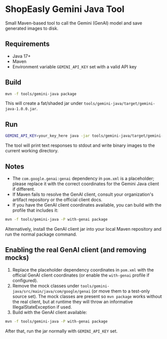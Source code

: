 # ShopEasly Gemini Java Tool

Small Maven-based tool to call the Gemini (GenAI) model and save generated images to disk.

## Requirements
- Java 17+
- Maven
- Environment variable `GEMINI_API_KEY` set with a valid API key

## Build

```bash
mvn -f tools/gemini-java package
```

This will create a fat/shaded jar under `tools/gemini-java/target/gemini-java-1.0.0.jar`.

## Run

```bash
GEMINI_API_KEY=your_key_here java -jar tools/gemini-java/target/gemini-java-1.0.0.jar
```

The tool will print text responses to stdout and write binary images to the current working directory.

## Notes
- The `com.google.genai:genai` dependency in `pom.xml` is a placeholder; please replace it with the correct coordinates for the Gemini Java client if different.
- If Maven fails to resolve the GenAI client, consult your organization's artifact repository or the official client docs.
 - If you have the GenAI client coordinates available, you can build with the profile that includes it:

```bash
mvn -f tools/gemini-java -P with-genai package
```

Alternatively, install the GenAI client jar into your local Maven repository and run the normal package command.

## Enabling the real GenAI client (and removing mocks)

1. Replace the placeholder dependency coordinates in `pom.xml` with the official GenAI client coordinates (or enable the `with-genai` profile if configured).
2. Remove the mock classes under `tools/gemini-java/src/main/java/com/google/genai` (or move them to a test-only source set). The mock classes are present so `mvn package` works without the real client, but at runtime they will throw an informative IllegalStateException if used.
3. Build with the GenAI client available:

```bash
mvn -f tools/gemini-java -P with-genai package
```

After that, run the jar normally with `GEMINI_API_KEY` set.